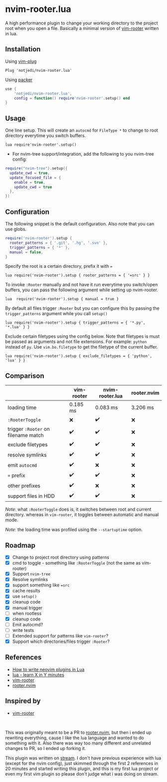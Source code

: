 # nvim-rooter.lua

A high performance plugin to change your working directory to the project root when you open a file.
Basically a minimal version of [vim-rooter](https://github.com/airblade/vim-rooter) written in lua.

## Installation

Using [vim-plug](https://github.com/junegunn/vim-plug)

```vim
Plug 'notjedi/nvim-rooter.lua'
```

Using [packer](https://github.com/wbthomason/packer.nvim)

```lua
use {
    'notjedi/nvim-rooter.lua',
    config = function() require'nvim-rooter'.setup() end
}
```

## Usage

One line setup. This will create an `autocmd` for `FileType *` to change to root directory everytime
you switch buffers.

```vim
lua require'nvim-rooter'.setup()
```

* For nvim-tree support/integration, add the following to you nvim-tree config:

```lua
require("nvim-tree").setup({
  update_cwd = true,
  update_focused_file = {
    enable = true,
    update_cwd = true
  },
})
```

## Configuration

The following snippet is the default configuration. Also note that you can use globs.

```lua
require('nvim-rooter').setup {
  rooter_patterns = { '.git', '.hg', '.svn' },
  trigger_patterns = { '*' },
  manual = false,
}
```

Specify the root is a certain directory, prefix it with `=`

```vim
lua require('nvim-rooter').setup { rooter_patterns = { '=src' } }
```

To invoke `:Rooter` manually and not have it run everytime you switch/open buffers, you can pass the
following argument while setting up nvim-rooter.

```vim
lua  require('nvim-rooter').setup { manual = true }
```

By default all files trigger `:Rooter` but you can configure this by passing the `trigger_patterns`
argument while you call `setup()`

```vim
lua require('nvim-rooter').setup { trigger_patterns = { '*.py', '*.lua' } }
```

Exclude certain filetypes using the config below. Note that filetypes is must be passed as arguments
and not file extensions. For example: `python` instead of `py`. Use `vim.bo.filetype` to get the
filetype of the current buffer.

```vim
lua require('nvim-rooter').setup { exclude_filetypes = { 'python', 'lua' } }
```

## Comparison

|                                     |      vim-rooter     |    nvim-rooter.lua  |      rooter.nvim |
| ----------------------------------- | ------------------- | ------------------- | ---------------- |
| loading time                        |       0.185 ms      |       0.083 ms      |       3.206 ms   |
| `:RooterToggle`                     |         :x:         |  :heavy_check_mark: |         :x:      |
| trigger `:Rooter` on filename match |  :heavy_check_mark: |  :heavy_check_mark: |         :x:      |
| exclude filetypes                   |  :heavy_check_mark: |  :heavy_check_mark: |         :x:      |
| resolve symlinks                    |  :heavy_check_mark: |  :heavy_check_mark: |         :x:      |
| emit `autocmd`                      |  :heavy_check_mark: |         :x:         |         :x:      |
| `=` prefix                          |  :heavy_check_mark: |  :heavy_check_mark: |         :x:      |
| other prefixes                      |  :heavy_check_mark: |         :x:         |         :x:      |
| support files in HDD                |  :heavy_check_mark: |  :heavy_check_mark: |         :x:      |

*Note*: what `:RooterToggle` does is, it switches between root and current directory. whereas in
`vim-rooter`, it toggles between automatic and manual mode.

*Note*: the loading time was profiled using the `--startuptime` option.

## Roadmap

- [x] Change to project root directory using patterns
- [x] cmd to toggle - something like `:RooterToggle` (not the same as vim-rooter)
- [x] Support `nvim-tree`
- [x] Resolve symlinks
- [x] support something like `=src`
- [x] cache results
- [x] use `setup()`
- [x] cleanup code
- [x] manual trigger
- [ ] when rootless
- [x] cleanup code
- [ ] Emit autocmd?
- [ ] write tests
- [ ] Extended support for patterns like `vim-rooter`?
- [x] Support which directories/files trigger `:Rooter`?

## References

- [How to write neovim plugins in Lua](https://www.2n.pl/blog/how-to-write-neovim-plugins-in-lua)
- [lua - learn X in Y minutes](https://learnxinyminutes.com/docs/lua/)
- [vim-rooter](https://github.com/airblade/vim-rooter)
- [rooter.nvim](https://github.com/ygm2/rooter.nvim)


## Inspired by

- [vim-rooter](https://github.com/airblade/vim-rooter)

<br>

This was originally meant to be a PR to [rooter.nvim](https://github.com/ygm2/rooter.nvim), but
then i ended up rewriting everything, cause I like the lua language and wanted to do something
with it. Also there was way too many different and unrelated changes to PR, so I ended up forking
it.

This plugin was written on [stream](https://youtu.be/9RKkTfv4bNI). I don't have previous experience
with lua (except for the nvim config), just skimmed through the first 2 references in 20 minutes and
started writing this plugin, and this is my first lua project or even my first vim plugin so please
don't judge what i was doing on stream.
